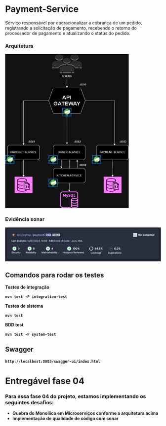 # Payment-Service
Serviço responsável por operacionalizar a cobrança de um pedido, registrando a solicitação de pagamento, recebendo o retorno do processador de pagamento e atualizando o status do pedido.

### Arquitetura
<img src="assets/fiap_services.drawio.png" width="400" height="500">

### Evidência sonar
<img src="assets/sonar.png">

## Comandos para rodar os testes

<b>Testes de integração
```
mvn test -P integration-test
```
<b>Testes de sistema
```
mvn test
```
<b>BDD test
```
mvn test -P system-test
```

## Swagger

```
http://localhost:8083/swagger-ui/index.html
```

# Entregável fase 04
### Para essa fase 04 do projeto, estamos implementando os seguintes desafios:
* Quebra do Monolíico em Microserviços conforme a arquitetura acima
* Implementação de qualidade de código com sonar

